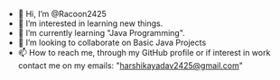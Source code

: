 - 👋 Hi, I’m @Racoon2425
- 👀 I’m interested in learning new things.
- 🌱 I’m currently learning "Java Programming".
- 💞️ I’m looking to collaborate on Basic Java Projects
- 📫 How to reach me, through my GitHub profile or if interest in work contact me on my emails: "harshikayadav2425@gmail.com"

<!---
Racoon2425/Racoon2425 is a ✨ special ✨ repository because its `README.md` (this file) appears on your GitHub profile.
You can click the Preview link to take a look at your changes.
--->
